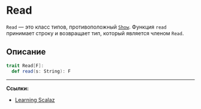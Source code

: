# Read

`Read` — это класс типов, противоположный [`Show`](show). 
Функция `read` принимает строку и возвращает тип, который является членом `Read`.

## Описание

```scala
trait Read[F]:
  def read(s: String): F
```


---

**Ссылки:**

- [Learning Scalaz](http://eed3si9n.com/learning-scalaz/Read.html)
